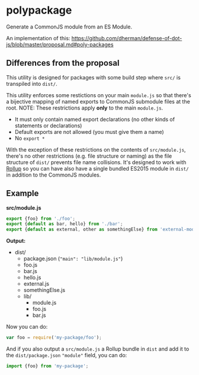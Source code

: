 # polypackage

Generate a CommonJS module from an ES Module.

An implementation of this: https://github.com/dherman/defense-of-dot-js/blob/master/proposal.md#poly-packages

## Differences from the proposal
This utility is designed for packages with some build step where `src/` is transpiled into `dist/`.

This utility enforces some restictions on your main `module.js` so that there's a bijective mapping of named exports to CommonJS submodule files at the root. NOTE: These restrictions apply **only** to the main `module.js`.
- It must only contain named export declarations (no other kinds of statements or declarations)
- Default exports are not allowed (you must give them a name)
- No `export *`

With the exception of these restrictions on the contents of `src/module.js`, there's no other restrictions (e.g. file structure or naming) as the file structure of `dist/` prevents file name collisions. It's designed to work with [Rollup](https://github.com/rollup/rollup) so you can have also have a single bundled ES2015 module in `dist/` in addition to the CommonJS modules.

## Example

**src/module.js**
```js
export {foo} from './foo';
export {default as bar, hello} from './bar';
export {default as external, other as somethingElse} from 'external-module';
```
**Output:**
- dist/
  - package.json (`"main": "lib/module.js"`)
  - foo.js
  - bar.js
  - hello.js
  - external.js
  - somethingElse.js
  - lib/
    - module.js
    - foo.js
    - bar.js

Now you can do:
```js
var foo = require('my-package/foo');
```

And if you also output a `src/module.js` a Rollup bundle in `dist` and add it to the `dist/package.json` `"module"` field, you can do:

```js
import {foo} from 'my-package';
```
